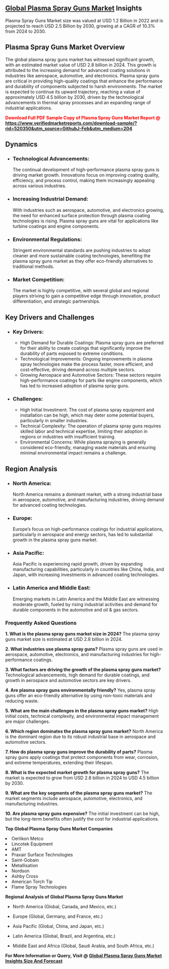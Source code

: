 <h2><a href="https://www.verifiedmarketreports.com/download-sample/?rid=520350&amp;utm_source=GithubJ&amp;utm_medium=204" target="_blank">Global Plasma Spray Guns Market</a> Insights</h2><p>Plasma Spray Guns Market size was valued at USD 1.2 Billion in 2022 and is projected to reach USD 2.5 Billion by 2030, growing at a CAGR of 10.3% from 2024 to 2030.</p><p> <h2>Plasma Spray Guns Market Overview</h2> <p>The global plasma spray guns market has witnessed significant growth, with an estimated market value of USD 2.8 billion in 2024. This growth is attributed to the increasing demand for advanced coating solutions in industries like aerospace, automotive, and electronics. Plasma spray guns are critical in providing high-quality coatings that enhance the performance and durability of components subjected to harsh environments. The market is expected to continue its upward trajectory, reaching a value of approximately USD 4.5 billion by 2030, driven by the technological advancements in thermal spray processes and an expanding range of industrial applications.</p> <p><strong><p><span class=""><span style="color: #ff0000;"><strong>Download Full PDF Sample Copy of Plasma Spray Guns Market Report</strong> @ </span><a href="https://www.verifiedmarketreports.com/download-sample/?rid=520350&amp;utm_source=GithubJ-Feb&amp;utm_medium=204" target="_blank">https://www.verifiedmarketreports.com/download-sample/?rid=520350&amp;utm_source=GithubJ-Feb&amp;utm_medium=204</a></span></p></strong></p> <h2>Dynamics</h2> <ul> <li><h3>Technological Advancements:</h3> The continual development of high-performance plasma spray guns is driving market growth. Innovations focus on improving coating quality, efficiency, and process control, making them increasingly appealing across various industries.</li> <li><h3>Increasing Industrial Demand:</h3> With industries such as aerospace, automotive, and electronics growing, the need for enhanced surface protection through plasma coating technologies is rising. Plasma spray guns are vital for applications like turbine coatings and engine components.</li> <li><h3>Environmental Regulations:</h3> Stringent environmental standards are pushing industries to adopt cleaner and more sustainable coating technologies, benefiting the plasma spray guns market as they offer eco-friendly alternatives to traditional methods.</li> <li><h3>Market Competition:</h3> The market is highly competitive, with several global and regional players striving to gain a competitive edge through innovation, product differentiation, and strategic partnerships.</li> </ul> <h2>Key Drivers and Challenges</h2> <ul> <li><h3>Key Drivers:</h3> <ul> <li>High Demand for Durable Coatings: Plasma spray guns are preferred for their ability to create coatings that significantly improve the durability of parts exposed to extreme conditions.</li> <li>Technological Improvements: Ongoing improvements in plasma spray technologies make the process faster, more efficient, and cost-effective, driving demand across multiple sectors.</li> <li>Growing Aerospace and Automotive Sectors: These sectors require high-performance coatings for parts like engine components, which has led to increased adoption of plasma spray guns.</li> </ul> </li> <li><h3>Challenges:</h3> <ul> <li>High Initial Investment: The cost of plasma spray equipment and installation can be high, which may deter some potential buyers, particularly in smaller industries.</li> <li>Technical Complexity: The operation of plasma spray guns requires skilled labor and technical expertise, limiting their adoption in regions or industries with insufficient training.</li> <li>Environmental Concerns: While plasma spraying is generally considered eco-friendly, managing waste materials and ensuring minimal environmental impact remains a challenge.</li> </ul> </li> </ul> <h2>Region Analysis</h2> <ul> <li><h3>North America:</h3> North America remains a dominant market, with a strong industrial base in aerospace, automotive, and manufacturing industries, driving demand for advanced coating technologies.</li> <li><h3>Europe:</h3> Europe’s focus on high-performance coatings for industrial applications, particularly in aerospace and energy sectors, has led to substantial growth in the plasma spray guns market.</li> <li><h3>Asia Pacific:</h3> Asia Pacific is experiencing rapid growth, driven by expanding manufacturing capabilities, particularly in countries like China, India, and Japan, with increasing investments in advanced coating technologies.</li> <li><h3>Latin America and Middle East:</h3> Emerging markets in Latin America and the Middle East are witnessing moderate growth, fueled by rising industrial activities and demand for durable components in the automotive and oil & gas sectors.</li> </ul> <h3>Frequently Asked Questions</h3> <p><strong>1. What is the plasma spray guns market size in 2024?</strong> The plasma spray guns market size is estimated at USD 2.8 billion in 2024.</p> <p><strong>2. What industries use plasma spray guns?</strong> Plasma spray guns are used in aerospace, automotive, electronics, and manufacturing industries for high-performance coatings.</p> <p><strong>3. What factors are driving the growth of the plasma spray guns market?</strong> Technological advancements, high demand for durable coatings, and growth in aerospace and automotive sectors are key drivers.</p> <p><strong>4. Are plasma spray guns environmentally friendly?</strong> Yes, plasma spray guns offer an eco-friendly alternative by using non-toxic materials and reducing waste.</p> <p><strong>5. What are the main challenges in the plasma spray guns market?</strong> High initial costs, technical complexity, and environmental impact management are major challenges.</p> <p><strong>6. Which region dominates the plasma spray guns market?</strong> North America is the dominant region due to its robust industrial base in aerospace and automotive sectors.</p> <p><strong>7. How do plasma spray guns improve the durability of parts?</strong> Plasma spray guns apply coatings that protect components from wear, corrosion, and extreme temperatures, extending their lifespan.</p> <p><strong>8. What is the expected market growth for plasma spray guns?</strong> The market is expected to grow from USD 2.8 billion in 2024 to USD 4.5 billion by 2030.</p> <p><strong>9. What are the key segments of the plasma spray guns market?</strong> The market segments include aerospace, automotive, electronics, and manufacturing industries.</p> <p><strong>10. Are plasma spray guns expensive?</strong> The initial investment can be high, but the long-term benefits often justify the cost for industrial applications.</p> </p><p><strong>Top Global Plasma Spray Guns Market Companies</strong></p><div data-test-id=""><p><li>Oerlikon Metco</li><li> Lincotek Equipment</li><li> AMT</li><li> Praxair Surface Technologies</li><li> Saint-Gobain</li><li> Metallisation</li><li> Nordson</li><li> Ashby Cross</li><li> American Torch Tip</li><li> Flame Spray Technologies</li></p><div><strong>Regional Analysis of&nbsp;Global Plasma Spray Guns Market</strong></div><ul><li dir="ltr"><p dir="ltr">North America&nbsp;(Global, Canada, and Mexico, etc.)</p></li><li dir="ltr"><p dir="ltr">Europe (Global, Germany, and France, etc.)</p></li><li dir="ltr"><p dir="ltr">Asia Pacific&nbsp;(Global, China, and Japan, etc.)</p></li><li dir="ltr"><p dir="ltr">Latin America&nbsp;(Global, Brazil, and Argentina, etc.)</p></li><li dir="ltr">Middle East and Africa&nbsp;(Global, Saudi Arabia, and South Africa, etc.)</li></ul><p><strong>For More Information or Query, Visit @&nbsp;</strong><strong><a href="https://www.verifiedmarketreports.com/product/plasma-spray-guns-market-size-and-forecast/?utm_source=GithubJ&amp;utm_medium=204" target="_blank">Global Plasma Spray Guns Market Insights Size And Forecast</a></strong></p></div>
